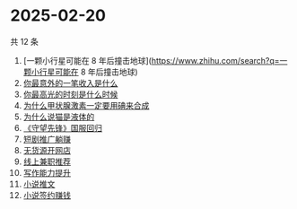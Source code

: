 # 2025-02-20

共 12 条

<!-- BEGIN -->
<!-- 最后更新时间 Thu Feb 20 2025 12:18:21 GMT+0800 (China Standard Time) -->

1. [一颗小行星可能在 8
   年后撞击地球](https://www.zhihu.com/search?q=一颗小行星可能在 8 年后撞击地球)
1. [你最意外的一笔收入是什么](https://www.zhihu.com/search?q=你最意外的一笔收入是什么)
1. [你最高光的时刻是什么时候](https://www.zhihu.com/search?q=你最高光的时刻是什么时候)
1. [为什么甲状腺激素一定要用碘来合成](https://www.zhihu.com/search?q=为什么甲状腺激素一定要用碘来合成)
1. [为什么说猫是液体的](https://www.zhihu.com/search?q=为什么说猫是液体的)
1. [《守望先锋》国服回归](https://www.zhihu.com/search?q=《守望先锋》国服回归)
1. [短剧推广躺赚](https://www.zhihu.com/search?q=短剧推广躺赚)
1. [无货源开网店](https://www.zhihu.com/search?q=无货源开网店)
1. [线上兼职推荐](https://www.zhihu.com/search?q=线上兼职推荐)
1. [写作能力提升](https://www.zhihu.com/search?q=写作能力提升)
1. [小说推文](https://www.zhihu.com/search?q=小说推文)
1. [小说签约赚钱](https://www.zhihu.com/search?q=小说签约赚钱)

<!-- END -->
